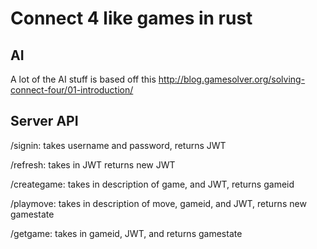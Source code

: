 # Connect 4 like games in rust

## AI
A lot of the AI stuff is based off this
http://blog.gamesolver.org/solving-connect-four/01-introduction/

## Server API
/signin: takes username and password, returns JWT

/refresh: takes in JWT returns new JWT

/creategame: takes in description of game, and JWT, returns gameid

/playmove: takes in description of move, gameid, and JWT, returns new gamestate

/getgame: takes in gameid, JWT, and returns gamestate
